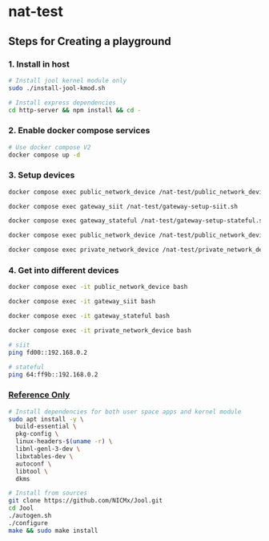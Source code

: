 # nat-test

## Steps for Creating a playground

### 1. Install in host

```bash
# Install jool kernel module only
sudo ./install-jool-kmod.sh

# Install express dependencies
cd http-server && npm install && cd -
```

### 2. Enable docker compose services

```bash
# Use docker compose V2
docker compose up -d
```

### 3. Setup devices
```bash
docker compose exec public_network_device /nat-test/public_network_device-route.sh

docker compose exec gateway_siit /nat-test/gateway-setup-siit.sh

docker compose exec gateway_stateful /nat-test/gateway-setup-stateful.sh

docker compose exec public_network_device /nat-test/public_network_device_route.sh

docker compose exec private_network_device /nat-test/private_network_device_route.sh
```

### 4. Get into different devices
```bash
docker compose exec -it public_network_device bash

docker compose exec -it gateway_siit bash

docker compose exec -it gateway_stateful bash

docker compose exec -it private_network_device bash

# siit
ping fd00::192.168.0.2

# stateful
ping 64:ff9b::192.168.0.2
```


### [Reference Only](https://www.jool.mx/en/documentation.html)
```bash
# Install dependencies for both user space apps and kernel module
sudo apt install -y \
  build-essential \
  pkg-config \
  linux-headers-$(uname -r) \
  libnl-genl-3-dev \
  libxtables-dev \
  autoconf \
  libtool \
  dkms

# Install from sources
git clone https://github.com/NICMx/Jool.git
cd Jool
./autogen.sh
./configure
make && sudo make install
```
